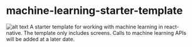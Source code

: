 # machine-learning-starter-template
![alt text](https://i.imgur.com/kBgH8Ji.png "Logo Title Text 1")
A starter template for working with machine learning in react-native. The template only includes screens. Calls to machine learning APIs
will be added at a later date.
